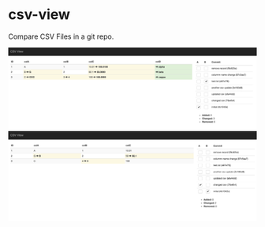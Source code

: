 # csv-view

Compare CSV Files in a git repo.

![csv_view](screenshots/csv_view.png)
![csv_view](screenshots/csv_view_2.png)